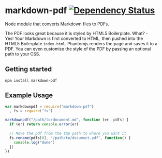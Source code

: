 markdown-pdf [![Dependency Status](https://david-dm.org/alanshaw/markdown-pdf.png)](https://david-dm.org/alanshaw/markdown-pdf)
===

Node module that converts Markdown files to PDFs.

The PDF looks great because it is styled by HTML5 Boilerplate. What? - Yes! Your Markdown is first converted to HTML, then pushed into the HTML5 Boilerplate `index.html`. Phantomjs renders the page and saves it to a PDF. You can even customise the style of the PDF by passing an optional path to your CSS.

Getting started
---

    npm install markdown-pdf

Example Usage
---

```javascript
var markdownpdf = require("markdown-pdf")
  , fs = require("fs")

markdownpdf("/path/to/document.md", function (er, pdfs) {
  if (er) return console.error(er)
  
  // Move the pdf from the tmp path to where you want it
  fs.rename(pdfs[0], "/path/to/document.pdf", function() {
    console.log("done")
  })
})
```
